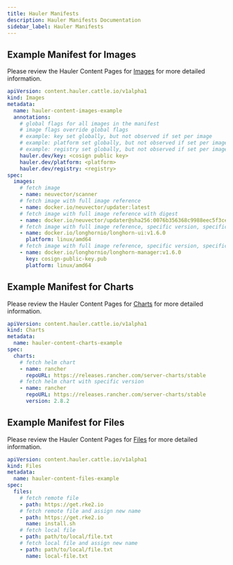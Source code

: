 ```yaml
---
title: Hauler Manifests
description: Hauler Manifests Documentation
sidebar_label: Hauler Manifests
---
```


## Example Manifest for Images

Please review the Hauler Content Pages for [Images](hauler-content/images.md) for more detailed information.

```yaml title="hauler-image-manifest.yaml"
apiVersion: content.hauler.cattle.io/v1alpha1
kind: Images
metadata:
  name: hauler-content-images-example
  annotations:
    # global flags for all images in the manifest
    # image flags override global flags
    # example: key set globally, but not observed if set per image
    # example: platform set globally, but not observed if set per image
    # example: registry set globally, but not observed if set per image
    hauler.dev/key: <cosign public key>
    hauler.dev/platform: <platform>
    hauler.dev/registry: <registry>
spec:
  images:
    # fetch image
    - name: neuvector/scanner
    # fetch image with full image reference
    - name: docker.io/neuvector/updater:latest
    # fetch image with full image reference with digest
    - name: docker.io/neuvector/updater@sha256:0076b356368c9988eec5f3cead771d29a377074b982f22800f4d9c8c3b215a56
    # fetch image with full image reference, specific version, specific platform
    - name: docker.io/longhornio/longhorn-ui:v1.6.0
      platform: linux/amd64
    # fetch image with full image reference, specific version, specific platform, and signature verification
    - name: docker.io/longhornio/longhorn-manager:v1.6.0
      key: cosign-public-key.pub
      platform: linux/amd64
```

## Example Manifest for Charts

Please review the Hauler Content Pages for [Charts](hauler-content/charts.md) for more detailed information.

```yaml title="hauler-chart-manifest.yaml"
apiVersion: content.hauler.cattle.io/v1alpha1
kind: Charts
metadata:
  name: hauler-content-charts-example
spec:
  charts:
    # fetch helm chart
    - name: rancher
      repoURL: https://releases.rancher.com/server-charts/stable
    # fetch helm chart with specific version
    - name: rancher
      repoURL: https://releases.rancher.com/server-charts/stable
      version: 2.8.2
```

## Example Manifest for Files

Please review the Hauler Content Pages for [Files](hauler-content/files.md) for more detailed information.

```yaml title="hauler-file-manifest.yaml"
apiVersion: content.hauler.cattle.io/v1alpha1
kind: Files
metadata:
  name: hauler-content-files-example
spec:
  files:
    # fetch remote file
    - path: https://get.rke2.io
    # fetch remote file and assign new name
    - path: https://get.rke2.io
      name: install.sh
    # fetch local file
    - path: path/to/local/file.txt
    # fetch local file and assign new name
    - path: path/to/local/file.txt
      name: local-file.txt
```
